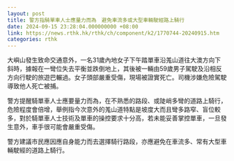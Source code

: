 ```yaml
---
layout: post
title: 警方指騎單車人士應量力而為　避免車流多或大型車輛駛經路上騎行
date: 2024-09-15 23:28:04.000000000 +08:00
link: https://news.rthk.hk/rthk/ch/component/k2/1770744-20240915.htm
categories: rthk
---
```


大嶼山發生致命交通意外，一名31歲內地女子下午踏單車沿羗山道往大澳方向下斜時，據報在一彎位失去平衡並跌倒地上，其後被一輛由59歲男子駕駛及沿相反方向行駛的旅遊巴輾過。女子頭部嚴重受傷，現場被證實死亡。司機涉嫌危險駕駛導致他人死亡被捕。

警方提醒騎單車人士應要量力而為，在不熟悉的路段、或陡峭多彎的道路上騎行，危險程度會倍增，舉例指今次意外的羗山道特點是坡度大而且彎多路窄、盲位較多，對於騎單車人士技術及單車的操控要求十分高，若未能妥善掌控單車，一旦發生意外，車手很可能會嚴重受傷。

警方建議市民應因應自身能力而去選擇騎行路段，亦應避免在車流多、常有大型車輛駛經的道路上騎行。
